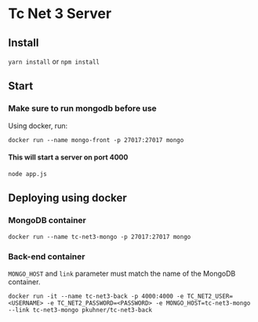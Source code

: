 # Tc Net 3 Server

## Install
`yarn install`
or
`npm install`

## Start
### Make sure to run mongodb before use

Using docker, run:

```
docker run --name mongo-front -p 27017:27017 mongo
```

#### This will start a server on port 4000
`node app.js`

## Deploying using docker

### MongoDB container

```
docker run --name tc-net3-mongo -p 27017:27017 mongo
```

### Back-end container

`MONGO_HOST` and `link` parameter must match the name of the MongoDB container.

```
docker run -it --name tc-net3-back -p 4000:4000 -e TC_NET2_USER=<USERNAME> -e TC_NET2_PASSWORD=<PASSWORD> -e MONGO_HOST=tc-net3-mongo --link tc-net3-mongo pkuhner/tc-net3-back
```
